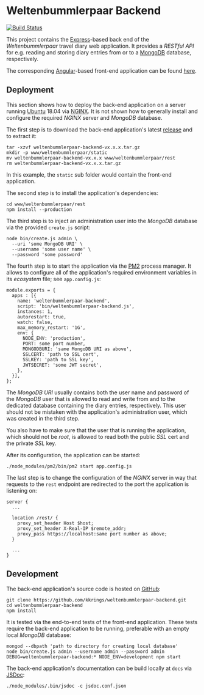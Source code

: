 # Weltenbummlerpaar Backend

[![Build Status](https://travis-ci.com/kkrings/weltenbummlerpaar-backend.svg?branch=master)](
https://travis-ci.com/kkrings/weltenbummlerpaar-backend)

This project contains the [Express][]-based back end of the *Weltenbummlerpaar*
travel diary web application. It provides a *RESTful API* for e.g. reading and
storing diary entries from or to a [MongoDB][] database, respectively.

[Express]: https://expressjs.com/
[MongoDB]: https://www.mongodb.com/

The corresponding [Angular][]-based front-end application can be found
[here][Frontend].

[Angular]: https://angular.io/
[Frontend]: https://kkrings.github.io/weltenbummlerpaar/


## Deployment

This section shows how to deploy the back-end application on a server running
[Ubuntu][] 18.04 via [NGINX][]. It is not shown how to generally install and
configure the required *NGINX* server and *MongoDB* database.

[Ubuntu]: https://ubuntu.com/
[NGINX]: https://www.nginx.com/

The first step is to download the back-end application's latest
[release][Releases] and to extract it:

    tar -xzvf weltenbummlerpaar-backend-vx.x.x.tar.gz
    mkdir -p www/weltenbummlerpaar/static
    mv weltenbummlerpaar-backend-vx.x.x www/weltenbummlerpaar/rest
    rm weltenbummlerpaar-backend-vx.x.x.tar.gz

[Releases]:https://github.com/kkrings/weltenbummlerpaar-backend/releases

In this example, the `static` sub folder would contain the front-end
application.

The second step is to install the application's dependencies:

    cd www/weltenbummlerpaar/rest
    npm install --production

The third step is to inject an administration user into the *MongoDB* database
via the provided `create.js` script:

    node bin/create.js admin \
      --uri 'some MongoDB URI' \
      --username 'some user name' \
      --password 'some password'

The fourth step is to start the application via the [PM2][] process manager. It
allows to configure all of the application's required environment variables in
its *ecosystem* file; see `app.config.js`:

    module.exports = {
      apps : [{
        name: 'weltenbummlerpaar-backend',
        script: 'bin/weltenbummlerpaar-backend.js',
        instances: 1,
        autorestart: true,
        watch: false,
        max_memory_restart: '1G',
        env: {
          NODE_ENV: 'production',
          PORT: some port number,
          MONGODBURI: 'same MongoDB URI as above',
          SSLCERT: 'path to SSL cert',
          SSLKEY: 'path to SSL key',
          JWTSECRET: 'some JWT secret',
        },
      }],
    };

[PM2]: https://pm2.keymetrics.io/

The *MongoDB URI* usually contains both the user name and password of the
*MongoDB* user that is allowed to read and write from and to the dedicated
database containing the diary entries, respectively. This user should not be
mistaken with the application's administration user, which was created in the
third step.

You also have to make sure that the user that is running the application, which
should not be *root*, is allowed to read both the public *SSL* cert and the
private *SSL* key.

After its configuration, the application can be started:

    ./node_modules/pm2/bin/pm2 start app.config.js

The last step is to change the configuration of the *NGINX* server in way that
requests to the `rest` endpoint are redirected to the port the application is
listening on:

    server {
      ...

      location /rest/ {
        proxy_set_header Host $host;
        proxy_set_header X-Real-IP $remote_addr;
        proxy_pass https://localhost:same port number as above;
      }

      ...
    }


## Development

The back-end application's source code is hosted on [GitHub][Backend]:

    git clone https://github.com/kkrings/weltenbummlerpaar-backend.git
    cd weltenbummlerpaar-backend
    npm install

[Backend]: https://github.com/kkrings/weltenbummlerpaar-backend/

It is tested via the end-to-end tests of the front-end application. These tests
require the back-end application to be running, preferable with an empty local
*MongoDB* database:

    mongod --dbpath 'path to directory for creating local database'
    node bin/create.js admin --username admin --password admin
    DEBUG=weltenbummlerpaar-backend:* NODE_ENV=development npm start

The back-end application's documentation can be build locally at `docs` via
[JSDoc][]:

    ./node_modules/.bin/jsdoc -c jsdoc.conf.json

[JSDoc]: https://jsdoc.app/
